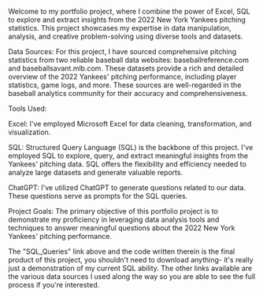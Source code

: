 Welcome to my portfolio project, where I combine the power of Excel, SQL to explore and extract insights from the 2022 New York Yankees pitching statistics. This project showcases my expertise in data manipulation, analysis, and creative problem-solving using diverse tools and datasets.

Data Sources:
For this project, I have sourced comprehensive pitching statistics from two reliable baseball data websites: baseballreference.com and baseballsavant.mlb.com. These datasets provide a rich and detailed overview of the 2022 Yankees' pitching performance, including player statistics, game logs, and more. These sources are well-regarded in the baseball analytics community for their accuracy and comprehensiveness.

Tools Used:

Excel: I've employed Microsoft Excel for data cleaning, transformation, and visualization.

SQL: Structured Query Language (SQL) is the backbone of this project. I've employed SQL to explore, query, and extract meaningful insights from the Yankees' pitching data. SQL offers the flexibility and efficiency needed to analyze large datasets and generate valuable reports.

ChatGPT: I've utilized ChatGPT to generate questions related to our data. These questions serve as prompts for the SQL queries.

Project Goals:
The primary objective of this portfolio project is to demonstrate my proficiency in leveraging data analysis tools and techniques to answer meaningful questions about the 2022 New York Yankees' pitching performance.

The "SQL_Queries" link above and the code written therein is the final product of this project, you shouldn't need to download anything- it's really just a demonstration of my current SQL ability. The other links available are the various data sources I used along the way so you are able to see the full process if you're interested. 
